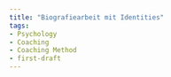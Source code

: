 ```yaml
---
title: "Biografiearbeit mit Identities"
tags:
- Psychology
- Coaching
- Coaching Method
- first-draft
---
```



